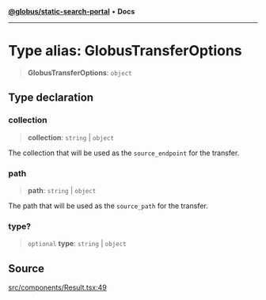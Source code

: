 [**@globus/static-search-portal**](../../README.md) • **Docs**

***

# Type alias: GlobusTransferOptions

> **GlobusTransferOptions**: `object`

## Type declaration

### collection

> **collection**: `string` \| `object`

The collection that will be used as the `source_endpoint` for the transfer.

### path

> **path**: `string` \| `object`

The path that will be used as the `source_path` for the transfer.

### type?

> `optional` **type**: `string` \| `object`

## Source

[src/components/Result.tsx:49](https://github.com/globus/static-search-portal/blob/427d9e768bedde4f5dc3d367aa2f475355b36dde/src/components/Result.tsx#L49)
